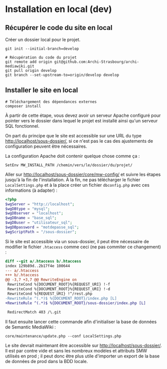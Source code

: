 # Installation en local (dev)

## Récupérer le code du site en local

Créer un dossier local pour le projet.

```shell
git init --initial-branch=develop

# Récupération du code du projet
git remote add origin git@github.com:Archi-Strasbourg/archi-mediawiki.git
git pull origin develop
git branch --set-upstream-to=origin/develop develop
```

## Installer le site en local

```shell
# Téléchargement des dépendances externes
composer install
```

À partir de cette étape, vous devez avoir un serveur Apache
configuré pour pointer vers le dossier dans lequel le projet
est installé
ainsi qu'un serveur SQL fonctionnel.

On part du principe que le site est accessible sur une URL du type
<http://localhost/sous-dossier/>,
si ce n'est pas le cas des ajustements de configuration
peuvent être nécessaires.

La configuration Apache doit contenir quelque chose comme ça :

```apacheconf
SetEnv MW_INSTALL_PATH /chemin/vers/le/dossier/du/projet/
```

Aller sur <http://localhost/sous-dossier/core/mw-config/>
et suivre les étapes jusqu'à la fin de l'installation.
À la fin, ne pas télécharger le fichier `LocalSettings.php`
et à la place créer un fichier `dbconfig.php` avec ces informations
(à adapter) :

```php
<?php
$wgServer = "http://localhost";
$wgDBtype = "mysql";
$wgDBserver = "localhost";
$wgDBname = "base_sql";
$wgDBuser = "utilisateur_sql";
$wgDBpassword = "motdepasse_sql";
$wgScriptPath = "/sous-dossier";
```

Si le site est accessible via un sous-dossier,
il peut être nécessaire de modifier le fichier `.htaccess`
comme ceci (ne pas commiter ce changement) :

```diff
diff --git a/.htaccess b/.htaccess
index 129b89d..2b17f4e 100644
--- a/.htaccess
+++ b/.htaccess
@@ -3,7 +3,7 @@ RewriteEngine on
 RewriteCond %{DOCUMENT_ROOT}%{REQUEST_URI} !-f
 RewriteCond %{DOCUMENT_ROOT}%{REQUEST_URI} !-d
 RewriteCond %{REQUEST_URI} !^/rest.php
-RewriteRule ^(.*)$ %{DOCUMENT_ROOT}/index.php [L]
+RewriteRule ^(.*)$ %{DOCUMENT_ROOT}/sous-dossier/index.php [L]
 
 RedirectMatch 403 /\.git

```

Il faut ensuite lancer cette commande afin
d'initialiser la base de données
de Semantic MediaWiki :

```shell
core/maintenance/update.php --conf LocalSettings.php
```

Le site devrait maintenant être accessible sur <http://localhost/sous-dossier/>.
Il est par contre vide et sans les nombreux modèles
et attributs SMW utilisés en prod ;
il peut donc être plus utile d'importer un export
de la base de données de prod dans la BDD locale.

